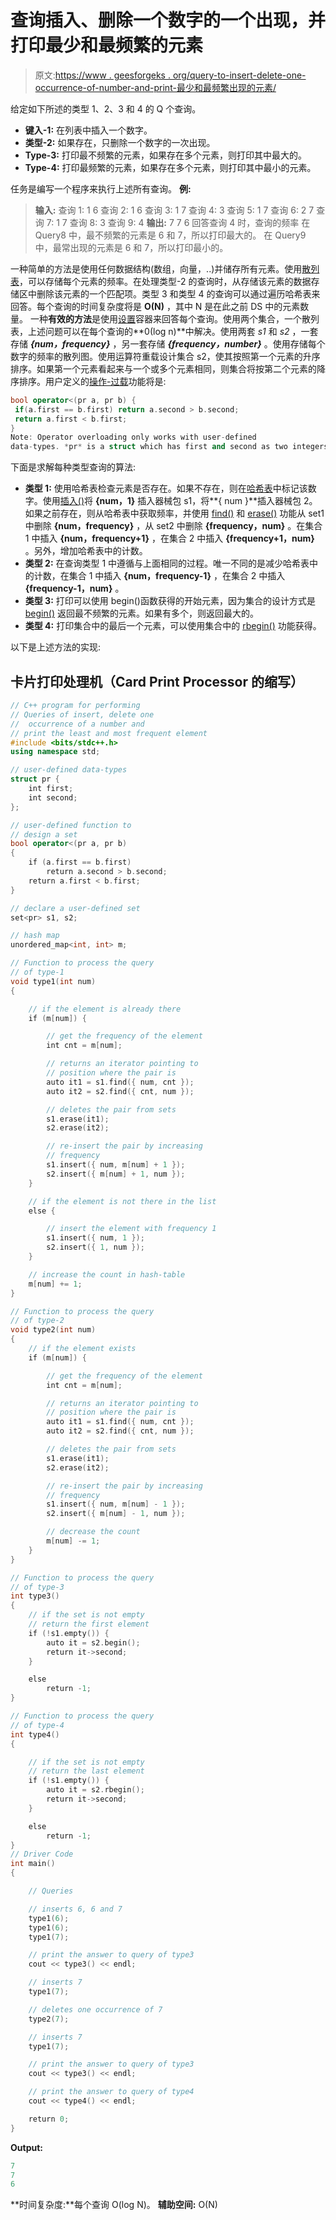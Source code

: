 # 查询插入、删除一个数字的一个出现，并打印最少和最频繁的元素

> 原文:[https://www . geesforgeks . org/query-to-insert-delete-one-occurrence-of-number-and-print-最少和最频繁出现的元素/](https://www.geeksforgeeks.org/queries-to-insert-delete-one-occurrence-of-a-number-and-print-the-least-and-most-frequent-element/)

给定如下所述的类型 1、2、3 和 4 的 Q 个查询。

*   **键入-1:** 在列表中插入一个数字。
*   **类型-2:** 如果存在，只删除一个数字的一次出现。
*   **Type-3:** 打印最不频繁的元素，如果存在多个元素，则打印其中最大的。
*   **Type-4:** 打印最频繁的元素，如果存在多个元素，则打印其中最小的元素。

任务是编写一个程序来执行上述所有查询。
**例:**

> **输入:**
> 查询 1: 1 6
> 查询 2: 1 6
> 查询 3: 1 7
> 查询 4: 3
> 查询 5: 1 7
> 查询 6: 2 7
> 查询 7: 1 7
> 查询 8: 3
> 查询 9: 4
> **输出:**
> 7
> 7
> 6
> 回答查询 4 时，查询的频率
> 在 Query8 中，最不频繁的元素是 6 和 7，所以打印最大的。
> 在 Query9 中，最常出现的元素是 6 和 7，所以打印最小的。

一种简单的方法是使用任何数据结构(数组，向量，..)并储存所有元素。使用[散列表](https://www.geeksforgeeks.org/hashing-data-structure/)，可以存储每个元素的频率。在处理类型-2 的查询时，从存储该元素的数据存储区中删除该元素的一个匹配项。类型 3 和类型 4 的查询可以通过遍历哈希表来回答。每个查询的时间复杂度将是 **O(N)** ，其中 N 是在此之前 DS 中的元素数量。
一种**有效的方法**是使用[设置](https://www.geeksforgeeks.org/set-in-cpp-stl/)容器来回答每个查询。使用两个集合，一个散列表，上述问题可以在每个查询的**0(log n)**中解决。使用两套 *s1* 和 *s2* ，一套存储 ***{num，frequency}*** ，另一套存储 ***{frequency，number}*** 。使用存储每个数字的频率的散列图。使用运算符重载设计集合 s2，使其按照第一个元素的升序排序。如果第一个元素看起来与一个或多个元素相同，则集合将按第二个元素的降序排序。用户定义的[操作-过载](https://www.geeksforgeeks.org/operator-overloading-c/)功能将是:

```cpp
bool operator<(pr a, pr b) {
 if(a.first == b.first) return a.second > b.second;          
 return a.first < b.first;
}
Note: Operator overloading only works with user-defined 
data-types. *pr* is a struct which has first and second as two integers. 
```

下面是求解每种类型查询的算法:

*   **类型 1:** 使用哈希表检查元素是否存在。如果不存在，则在[哈希表](https://www.geeksforgeeks.org/hashing-set-1-introduction/)中标记该数字。使用[插入()](https://www.geeksforgeeks.org/set-insert-function-in-c-stl/)将 **{num，1}** 插入器械包 s1，将**{ num }**插入器械包 2。如果之前存在，则从哈希表中获取频率，并使用 [find()](https://www.geeksforgeeks.org/set-find-function-in-c-stl/) 和 [erase()](https://www.geeksforgeeks.org/seterase-c-stl/) 功能从 set1 中删除 **{num，frequency}** ，从 set2 中删除 **{frequency，num}** 。在集合 1 中插入 **{num，frequency+1}** ，在集合 2 中插入 **{frequency+1，num}** 。另外，增加哈希表中的计数。
*   **类型 2:** 在查询类型 1 中遵循与上面相同的过程。唯一不同的是减少哈希表中的计数，在集合 1 中插入 **{num，frequency-1}** ，在集合 2 中插入 **{frequency-1，num}** 。
*   **类型 3:** 打印可以使用 begin()函数获得的开始元素，因为集合的设计方式是 [begin()](https://www.geeksforgeeks.org/setbegin-setend-c-stl/) 返回最不频繁的元素。如果有多个，则返回最大的。
*   **类型 4:** 打印集合中的最后一个元素，可以使用集合中的 [rbegin()](https://www.geeksforgeeks.org/setrbegin-and-setrend-in-c-stl/) 功能获得。

以下是上述方法的实现:

## 卡片打印处理机（Card Print Processor 的缩写）

```cpp
// C++ program for performing
// Queries of insert, delete one
//  occurrence of a number and
// print the least and most frequent element
#include <bits/stdc++.h>
using namespace std;

// user-defined data-types
struct pr {
    int first;
    int second;
};

// user-defined function to
// design a set
bool operator<(pr a, pr b)
{
    if (a.first == b.first)
        return a.second > b.second;
    return a.first < b.first;
}

// declare a user-defined set
set<pr> s1, s2;

// hash map
unordered_map<int, int> m;

// Function to process the query
// of type-1
void type1(int num)
{

    // if the element is already there
    if (m[num]) {

        // get the frequency of the element
        int cnt = m[num];

        // returns an iterator pointing to
        // position where the pair is
        auto it1 = s1.find({ num, cnt });
        auto it2 = s2.find({ cnt, num });

        // deletes the pair from sets
        s1.erase(it1);
        s2.erase(it2);

        // re-insert the pair by increasing
        // frequency
        s1.insert({ num, m[num] + 1 });
        s2.insert({ m[num] + 1, num });
    }

    // if the element is not there in the list
    else {

        // insert the element with frequency 1
        s1.insert({ num, 1 });
        s2.insert({ 1, num });
    }

    // increase the count in hash-table
    m[num] += 1;
}

// Function to process the query
// of type-2
void type2(int num)
{
    // if the element exists
    if (m[num]) {

        // get the frequency of the element
        int cnt = m[num];

        // returns an iterator pointing to
        // position where the pair is
        auto it1 = s1.find({ num, cnt });
        auto it2 = s2.find({ cnt, num });

        // deletes the pair from sets
        s1.erase(it1);
        s2.erase(it2);

        // re-insert the pair by increasing
        // frequency
        s1.insert({ num, m[num] - 1 });
        s2.insert({ m[num] - 1, num });

        // decrease the count
        m[num] -= 1;
    }
}

// Function to process the query
// of type-3
int type3()
{
    // if the set is not empty
    // return the first element
    if (!s1.empty()) {
        auto it = s2.begin();
        return it->second;
    }

    else
        return -1;
}

// Function to process the query
// of type-4
int type4()
{

    // if the set is not empty
    // return the last element
    if (!s1.empty()) {
        auto it = s2.rbegin();
        return it->second;
    }

    else
        return -1;
}
// Driver Code
int main()
{

    // Queries

    // inserts 6, 6 and 7
    type1(6);
    type1(6);
    type1(7);

    // print the answer to query of type3
    cout << type3() << endl;

    // inserts 7
    type1(7);

    // deletes one occurrence of 7
    type2(7);

    // inserts 7
    type1(7);

    // print the answer to query of type3
    cout << type3() << endl;

    // print the answer to query of type4
    cout << type4() << endl;

    return 0;
}
```

**Output:** 

```cpp
7
7
6
```

**时间复杂度:**每个查询 O(log N)。
**辅助空间:** O(N)